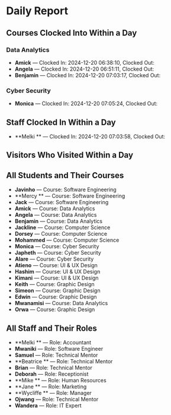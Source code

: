 # Daily Report

## Courses Clocked Into Within a Day

### Data Analytics

- **Amick** — Clocked In: 2024-12-20 06:38:10, Clocked Out: 
- **Angela** — Clocked In: 2024-12-20 06:51:11, Clocked Out: 
- **Benjamin** — Clocked In: 2024-12-20 07:03:17, Clocked Out: 
### Cyber Security

- **Monica** — Clocked In: 2024-12-20 07:05:24, Clocked Out: 

## Staff Clocked In Within a Day

- **Melki ** — Clocked In: 2024-12-20 07:03:58, Clocked Out: 

## Visitors Who Visited Within a Day


## All Students and Their Courses

- **Javinho** — Course: Software Engineering
- **Mercy ** — Course: Software Engineering
- **Jack** — Course: Software Engineering
- **Amick** — Course: Data Analytics
- **Angela** — Course: Data Analytics
- **Benjamin** — Course: Data Analytics
- **Jackline** — Course: Computer Science
- **Dorsey** — Course: Computer Science
- **Mohammed** — Course: Computer Science
- **Monica** — Course: Cyber Security
- **Japheth** — Course: Cyber Security
- **Alare** — Course: Cyber Security
- **Atieno** — Course: UI & UX Design
- **Hashim** — Course: UI & UX Design
- **Kimani** — Course: UI & UX Design
- **Keith** — Course: Graphic Design
- **Simeon** — Course: Graphic Design
- **Edwin** — Course: Graphic Design
- **Mwanamisi** — Course: Data Analytics
- **Orwa** — Course: Graphic Design

## All Staff and Their Roles

- **Melki ** — Role: Accountant
- **Mwaniki** — Role: Software Engineer
- **Samuel** — Role: Technical Mentor
- **Beatrice ** — Role: Technical Mentor
- **Brian** — Role: Technical Mentor
- **Deborah** — Role: Receptionist
- **Mike ** — Role: Human Resources
- **Jane ** — Role: Marketing
- **Wycliffe ** — Role: Manager
- **Ojwang** — Role: Technical Mentor
- **Wandera** — Role: IT Expert
